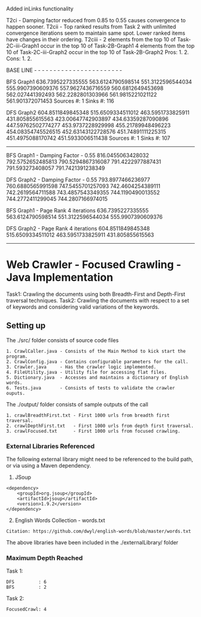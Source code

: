 Added inLinks functionality






T2ci - Damping factor reduced from 0.85 to 0.55 causes convergence to happen sooner.
T2cii - Top ranked results from Task 2 with unlimited convergence iterations seem to maintain same spot. Lower ranked items have changes in their ordering.
T2ciii - 	2 elements from the top 10 of Task-2C-iii-Graph1 occur in the top 10 of Task-2B-Graph1
			4 elements from the top 10 of Task-2C-iii-Graph2 occur in the top 10 of Task-2B-Graph2
			Pros: 
				1.
				2.
			Cons:
				1.
				2.


BASE LINE - - - - - - - - - - - - - - - - - - - - - - -

BFS Graph1
636.7395227335555
563.6124790598514
551.3122596544034
555.9907390609376
557.9627436716559
560.6812649453698
562.027441392493
562.2282801303966
561.9815221021122
561.901372071453
Sources #: 1
Sinks #: 116

DFS Graph2
604.8511849845348
515.6509334511012
463.5951733825911
431.805855615563
423.00647742903897
434.63359287090896
447.59762502774277
453.9737228929998
455.21789948496223
454.08354745526515
452.63143122728576
451.74891111225315
451.4975088170742
451.5933006511438
Sources #: 1
Sinks #: 107
- - - - - - - - - - - - - - - - - - - - - - - - - - - -

BFS Graph1 - Damping Factor - 0.55
816.0455063428032
792.5752652485813
790.5294867316087
791.4222977887431
791.593273408057
791.7421391238349

DFS Graph2 - Damping Factor - 0.55
793.8977466236977
760.6880565991598
747.5455701257093
742.4604254389111
742.2619564711588
743.4857543349355
744.1190490013552
744.2772411299045
744.2807166974015

BFS Graph1 - Page Rank 4 iterations
636.7395227335555
563.6124790598514
551.3122596544034
555.9907390609376

DFS Graph2 - Page Rank 4 iterations
604.8511849845348
515.6509334511012
463.5951733825911
431.805855615563


- - - - - - - - - - - - - - - - - - - - - - - - - - - - -






# Web Crawler - Focused Crawling - Java Implementation

Task1: Crawling the documents using both Breadth-First and Depth-First traversal techniques.
Task2: Crawling the documents with respect to a set of keywords and considering valid variations of the keywords.

## Setting up

The ./src/ folder consists of source code files
```
1. CrawlCaller.java - Consists of the Main Method to kick start the program.
2. CrawlConfig.java - Contains configurable parameters for the call.
3. Crawler.java     - Has the crawler logic implemented.
4. FileUtility.java - Utility file for accessing flat files.
5. Dictionary.java  - Accesses and maintains a dictionary of English words.
6. Tests.java       - Consists of tests to validate the crawler ouputs.
```

The ./output/ folder consists of sample outputs of the call
```
1. crawlBreadthFirst.txt - First 1000 urls from breadth first traversal.
2. crawlDepthFirst.txt   - First 1000 urls from depth first traversal.
3. crawlFocused.txt      - First 1000 urls from focused crawling.
```

### External Libraries Referenced

The following external library might need to be referenced to the build path, or via using a Maven dependency.

1. JSoup

```
<dependency>
    <groupId>org.jsoup</groupId>
    <artifactId>jsoup</artifactId>
    <version>1.9.2</version>
</dependency>
```


2. English Words Collection - words.txt

```
Citation: https://github.com/dwyl/english-words/blob/master/words.txt
```

The above libraries have been included in the ./externalLibrary/ folder

### Maximum Depth Reached

Task 1:
```
DFS         : 6
BFS         : 2
```

Task 2:
```
FocusedCrawl: 4
```
